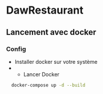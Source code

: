 # DawRestaurant

## Lancement avec docker 

### Config
- Installer docker sur votre système
- - Lancer Docker
```bash
  docker-compose up -d --build
```
